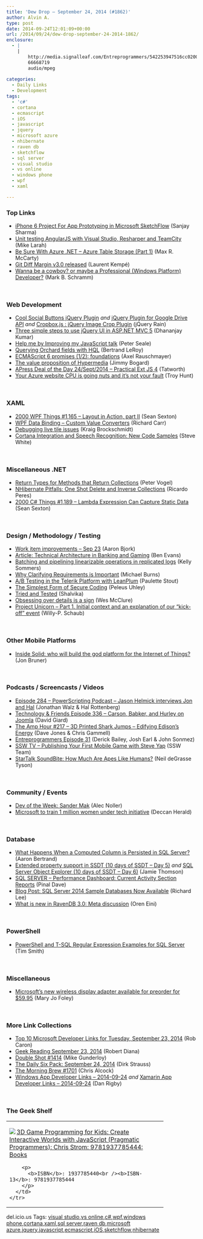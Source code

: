 ```yaml
---
title: 'Dew Drop – September 24, 2014 (#1862)'
author: Alvin A.
type: post
date: 2014-09-24T12:01:09+00:00
url: /2014/09/24/dew-drop-september-24-2014-1862/
enclosure:
  - |
    |
        http://media.signalleaf.com/Entreprogrammers/542253947516cc0200077b93/rss/The-EntreProgrammers-Episode-31-Nice-Nice-.mp3
        66668719
        audio/mpeg
        
categories:
  - Daily Links
  - Development
tags:
  - 'c#'
  - cortana
  - ecmascript
  - iOS
  - javascript
  - jquery
  - microsoft azure
  - nhibernate
  - raven db
  - sketchflow
  - sql server
  - visual studio
  - vs online
  - windows phone
  - wpf
  - xaml

---
```

### <a name="top"></a>Top Links

  * <a href="http://sharpsnippets.wordpress.com/2014/09/24/iphone-6-project-for-app-prototyping-in-microsoft-sketchflow/" target="_blank">iPhone 6 Project For App Prototyping in Microsoft SketchFlow</a> (Sanjay Sharma)
  * <a href="http://blogs.endjin.com/2014/09/unit-testing-angularjs-with-visual-studio-resharper-and-teamcity/" target="_blank">Unit testing AngularJS with Visual Studio, Resharper and TeamCity</a> (Mike Larah)
  * <a href="http://lockmedown.com/be-sure-azure-net-azure-table-storage-part-1/" target="_blank">Be Sure With Azure .NET – Azure Table Storage (Part 1)</a> (Max R. McCarty)
  * <a href="http://www.laurentkempe.com/post/Git-Diff-Margin-v30-released.aspx" target="_blank">Git Diff Margin v3.0 released</a> (Laurent Kempé)
  * <a href="http://feedproxy.google.com/~r/CanDevs/~3/_HeJjkhYzEg/wanna-be-a-cowboy-or-maybe-a-professional-windows-platform-developer.aspx" target="_blank">Wanna be a cowboy? or maybe a Professional (Windows Platform) Developer?</a> (Mark B. Schramm)

&nbsp;

### <a name="web"></a>Web Development

  * <a href="http://feedproxy.google.com/~r/Jqueryrain/~3/_1K2QcxtU9E/" target="_blank">Cool Social Buttons jQuery Plugin</a>&nbsp;_and_ <a href="http://feedproxy.google.com/~r/Jqueryrain/~3/-xkhXFQ-zVc/" target="_blank">jQuery Plugin for Google Drive API</a> _and_ <a href="http://feedproxy.google.com/~r/Jqueryrain/~3/pUYMRw3G4bg/" target="_blank">Cropbox.js : jQuery Image Crop Plugin</a> (jQuery Rain)
  * <a href="http://debugmode.net/2014/09/23/three-simple-steps-to-use-jquery-ui-in-asp-net-mvc-5/" target="_blank">Three simple steps to use jQuery UI in ASP.NET MVC 5</a> (Dhananjay Kumar)
  * <a href="http://www.pseale.com/blog/2014/09/24/HelpMeByImprovingMyJavaScriptTalk.aspx" target="_blank">Help me by Improving my JavaScript talk</a> (Peter Seale)
  * <a href="http://weblogs.asp.net:80/bleroy/querying-orchard-fields-with-hql" target="_blank">Querying Orchard fields with HQL</a> (Bertrand LeRoy)
  * <a href="http://feedproxy.google.com/~r/2ality/~3/CyP4gD5xOKw/es6-promises-foundations.html" target="_blank">ECMAScript 6 promises (1/2): foundations</a> (Axel Rauschmayer)
  * <a href="http://feedproxy.google.com/~r/LosTechies/~3/KUufvKfx6xg/" target="_blank">The value proposition of Hypermedia</a> (Jimmy Bogard)
  * <a href="http://feedproxy.google.com/~r/geekswithblogs/~3/1R9ou6rw_sU/apress-deal-of-the-day-24sept2014---practical-ext-js.aspx" target="_blank">APress Deal of the Day 24/Sept/2014 &#8211; Practical Ext JS 4</a> (Tatworth)
  * <a href="http://feedproxy.google.com/~r/TroyHunt/~3/W9d-_04oq0s/your-azure-website-cpu-is-going-nuts.html" target="_blank">Your Azure website CPU is going nuts and it’s not your fault</a> (Troy Hunt)

&nbsp;

### <a name="silverlight"></a>XAML

  * <a href="http://wpf.2000things.com/2014/09/24/1165-layout-in-action-part-ii/" target="_blank">2000 WPF Things #1,165 – Layout in Action, part II</a> (Sean Sexton)
  * <a href="http://feedproxy.google.com/~r/BlackwaspLatestAdditions/~3/3PR6PqRkL3w/RSSLanding.aspx" target="_blank">WPF Data Binding &#8211; Custom Value Converters</a> (Richard Carr)
  * <a href="http://www.kraigbrockschmidt.com/2014/09/23/debugging-live-tile-issues/" target="_blank">Debugging live tile issues</a> (Kraig Brockschmidt)
  * <a href="http://blogs.windows.com/buildingapps/2014/09/23/cortana-integration-and-speech-recognition-new-code-samples/" target="_blank">Cortana Integration and Speech Recognition: New Code Samples</a> (Steve White)

&nbsp;

### <a name="dotnet"></a>Miscellaneous .NET

  * <a href="http://visualstudiomagazine.com/blogs/tool-tracker/2014/09/return-types-for-methods-that-return-collections.aspx" target="_blank">Return Types for Methods that Return Collections</a> (Peter Vogel)
  * <a href="http://weblogs.asp.net:80/ricardoperes/nhibernate-pitfalls-one-shot-delete-and-inverse-collections" target="_blank">NHibernate Pitfalls: One Shot Delete and Inverse Collections</a> (Ricardo Peres)
  * <a href="http://csharp.2000things.com/2014/09/24/1189-lambda-expression-can-capture-static-data/" target="_blank">2000 C# Things #1,189 – Lambda Expression Can Capture Static Data</a> (Sean Sexton)

&nbsp;

### <a name="design"></a>Design / Methodology / Testing

  * <a href="http://www.visualstudio.com/en-us/news/2014-sep-23-vso" target="_blank">Work item improvements &#8211; Sep 23</a> (Aaron Bjork)
  * <a href="http://www.infoq.com/articles/banking-vs-gaming?utm_campaign=infoq_content&utm_source=infoq&utm_medium=feed&utm_term=global" target="_blank">Article: Technical Architecture in Banking and Gaming</a> (Ben Evans)
  * <a href="http://feedproxy.google.com/~r/kellabyte/~3/KYZafi6ZJcs/" target="_blank">Batching and pipelining linearizable operations in replicated logs</a> (Kelly Sommers)
  * <a href="http://scrumblogmillionaire.com/2014/09/24/why-clarifying-requirements-is-important/" target="_blank">Why Clarifying Requirements is Important</a> (Michael Burns)
  * <a href="http://feedproxy.google.com/~r/Telerik/~3/HVtAW1vkGUk/a-b-testing-in-the-telerik-platform-with-leanplum" target="_blank">A/B Testing in the Telerik Platform with LeanPlum</a> (Paulette Stout)
  * <a href="http://blogs.adobe.com/security/2014/09/the-simplest-form-of-secure-coding.html" target="_blank">The Simplest Form of Secure Coding</a> (Peleus Uhley)
  * <a href="http://blogs.quovantis.com/shalvika/2014/09/tried-and-tested/" target="_blank">Tried and Tested</a> (Shalvika)
  * <a href="http://www.wesmcclure.com/obsessing-over-details-is-a-sign/" target="_blank">Obsessing over details is a sign</a> (Wes McClure)
  * <a href="http://blogs.msdn.com/b/willy-peter_schaub/archive/2014/09/23/project-unicorn-part-1-initial-context-and-what-an-explanation-on-our-kick-off-event.aspx" target="_blank">Project Unicorn – Part 1. Initial context and an explanation of our “kick-off” event</a> (Willy-P. Schaub)

&nbsp;

### <a name="mobile"></a>Other Mobile Platforms

  * <a href="http://feedproxy.google.com/~r/oreilly/news/~3/E1u_DlCswvo/inside-solid-who-will-build-the-god-platform-for-the-internet-of-things.html" target="_blank">Inside Solid: who will build the god platform for the Internet of Things?</a> (Jon Bruner)

&nbsp;

### <a name="podcasts"></a>Podcasts / Screencasts / Videos

  * <a href="http://feedproxy.google.com/~r/Powerscripting/~3/Y-egDRRsYls/episode-284-powerscripting-podcast-jason-helmick-interviews-jon-and-hal" target="_blank">Episode 284 &#8211; PowerScripting Podcast &#8211; Jason Helmick interviews Jon and Hal</a> (Jonathan Walz & Hal Rottenberg)
  * <a href="http://technologyandfriends.com/SubText/archive/2014/09/22/tf336.aspx" target="_blank">Technology & Friends Episode 336 &#8211; Carson, Babker, and Hurley on Joomla</a> (David Giard)
  * <a href="http://feedproxy.google.com/~r/TheAmpHour/~3/ejmwMr__XdM/" target="_blank">The Amp Hour #217 – 3D Printed Shark Jumps – Edifying Edison’s Energy</a> (Dave Jones & Chris Gammell)
  * <a href="http://media.signalleaf.com/Entreprogrammers/542253947516cc0200077b93/rss/The-EntreProgrammers-Episode-31-Nice-Nice-.mp3" target="_blank">Entreprogrammers Episode 31</a> (Derick Bailey, Josh Earl & John Sonmez)
  * <a href="http://tv.ssw.com/5626/publishing-first-mobile-game-steve-yap" target="_blank">SSW TV &#8211; Publishing Your First Mobile Game with Steve Yap</a> (SSW Team)
  * <a href="https://soundcloud.com/startalk/startalk-soundbite-how-alike-are-we-to-apes" target="_blank">StarTalk SoundBite: How Much Are Apes Like Humans?</a> (Neil deGrasse Tyson)

&nbsp;

### <a name="events"></a>Community / Events

  * <a href="http://feeds.dzone.com/~r/zones/dotnet/~3/WCcCcSWCSq8/dev-week-sander-mak" target="_blank">Dev of the Week: Sander Mak</a> (Alec Noller)
  * <a href="http://m.deccanherald.com/content/432524/microsoft-train-1-mn-women.html/" target="_blank">Microsoft to train 1 million women under tech initiative</a> (Deccan Herald)

&nbsp;

### <a name="sql"></a>Database

  * <a href="http://feedproxy.google.com/~r/MSSQLTips-LatestSqlServerTips/~3/ytU1ryE2eao/tip.asp" target="_blank">What Happens When a Computed Column is Persisted in SQL Server?</a> (Aaron Bertrand)
  * <a href="http://feedproxy.google.com/~r/jamiet/~3/Fs_my6O6CLw/extended-property-support-in-ssdt-10-days-of-ssdt-day-5.aspx" target="_blank">Extended property support in SSDT (10 days of SSDT – Day 5)</a> _and_ <a href="http://feedproxy.google.com/~r/jamiet/~3/zVlNqZuqlK0/sql-server-object-explorer-10-days-of-ssdt-day-6.aspx" target="_blank">SQL Server Object Explorer (10 days of SSDT &#8211; Day 6)</a> (Jamie Thomson)
  * <a href="http://blog.sqlauthority.com/2014/09/24/sql-server-performance-dashboard-current-activity-section-reports/" target="_blank">SQL SERVER – Performance Dashboard: Current Activity Section Reports</a> (Pinal Dave)
  * <a href="http://www.toadworld.com/platforms/sql-server/b/weblog/archive/2014/09/24/sql-server-2014-sample-databases-now-available.aspx" target="_blank">Blog Post: SQL Server 2014 Sample Databases Now Available</a> (Richard Lee)
  * <a href="http://feedproxy.google.com/~r/AyendeRahien/~3/igUuRAwOs3s/what-is-new-in-ravendb-3-0-meta-discussion" target="_blank">What is new in RavenDB 3.0: Meta discussion</a> (Oren Eini)

&nbsp;

### <a name="ps"></a>PowerShell

  * <a href="http://feedproxy.google.com/~r/MSSQLTips-LatestSqlServerTips/~3/b7JyoXyArZQ/tip.asp" target="_blank">PowerShell and T-SQL Regular Expression Examples for SQL Server</a> (Tim Smith)

&nbsp;

### <a name="misc"></a>Miscellaneous

  * <a href="http://www.zdnet.com/microsofts-new-wireless-display-adapter-available-for-preorder-for-59-95-7000033968/#ftag=RSS0966a21" target="_blank">Microsoft&#8217;s new wireless display adapter available for preorder for $59.95</a> (Mary Jo Foley)

&nbsp;

### <a name="links"></a>More Link Collections

  * <a href="http://blogs.msdn.com/b/robcaron/archive/2014/09/23/top-10-microsoft-developer-links-for-tuesday-september-23-2014.aspx" target="_blank">Top 10 Microsoft Developer Links for Tuesday, September 23, 2014</a> (Rob Caron)
  * <a href="http://feeds.regulargeek.com/~r/RegularGeek/~3/f6Ha7_epFpI/" target="_blank">Geek Reading September 23, 2014</a> (Robert Diana)
  * <a href="http://afreshcup.com/home/2014/9/23/double-shot-1414.html" target="_blank">Double Shot #1414</a> (Mike Gunderloy)
  * <a href="http://www.dirkstrauss.com/the-daily-six-pack/visual-studio-debugging" target="_blank">The Daily Six Pack: September 24, 2014</a> (Dirk Strauss)
  * <a href="http://feedproxy.google.com/~r/ReflectivePerspective/~3/p9mBBDQLZLs/" target="_blank">The Morning Brew #1701</a> (Chris Alcock)
  * <a href="http://windowsappdev.com/2014/09/windows-app-developer-links-2014-09-24/" target="_blank">Windows App Developer Links &#8211; 2014-09-24</a> _and_ <a href="http://xamarinappdev.com/2014/09/xamarin-app-developer-links-2014-09-24/" target="_blank">Xamarin App Developer Links &#8211; 2014-09-24</a> (Dan Rigby)

&nbsp;

### <a name="shelf"></a>The Geek Shelf

<div id="scid:7dc1bd33-94bd-46fd-a20b-0131235bcd47:e3cedc52-ca98-4bb6-bd8d-8c39fff8cc6d" class="wlWriterEditableSmartContent" style="float: none; padding-bottom: 0px; padding-top: 0px; padding-left: 0px; margin: 0px; display: inline; padding-right: 0px">
  <table cellspacing="0" cellpadding="2" width="400" border="0" unselectable="on">
    <tr>
      <td valign="top" width="400">
        <p>
          <a title="3D Game Programming for Kids: Create Interactive Worlds with JavaScript (Pragmatic Programmers): Chris Strom: 9781937785444: Books" href="http://www.amazon.com/exec/obidos/ASIN/1937785440/alvinashcraft-20"><img data-recalc-dims="1" decoding="async" src="https://i0.wp.com/images.amazon.com/images/P/1937785440.01.MZZZZZZZ.jpg?w=660" border="0" align="left" style="float:left" />3D Game Programming for Kids: Create Interactive Worlds with JavaScript (Pragmatic Programmers): Chris Strom: 9781937785444: Books</a>
        </p>
        
        <p>
          <b>ISBN</b>: 1937785440<br /><b>ISBN-13</b>: 9781937785444
        </p>
      </td>
    </tr>
  </table>
</div>

<div id="scid:0767317B-992E-4b12-91E0-4F059A8CECA8:9d60a485-6b2a-4b78-9ebc-0b8d96953fe3" class="wlWriterEditableSmartContent" style="float: none; padding-bottom: 0px; padding-top: 0px; padding-left: 0px; margin: 0px; display: inline; padding-right: 0px">
  del.icio.us Tags: <a href="http://del.icio.us/popular/visual+studio" rel="tag">visual studio</a>,<a href="http://del.icio.us/popular/vs+online" rel="tag">vs online</a>,<a href="http://del.icio.us/popular/c%23" rel="tag">c#</a>,<a href="http://del.icio.us/popular/wpf" rel="tag">wpf</a>,<a href="http://del.icio.us/popular/windows+phone" rel="tag">windows phone</a>,<a href="http://del.icio.us/popular/cortana" rel="tag">cortana</a>,<a href="http://del.icio.us/popular/xaml" rel="tag">xaml</a>,<a href="http://del.icio.us/popular/sql+server" rel="tag">sql server</a>,<a href="http://del.icio.us/popular/raven+db" rel="tag">raven db</a>,<a href="http://del.icio.us/popular/microsoft+azure" rel="tag">microsoft azure</a>,<a href="http://del.icio.us/popular/jquery" rel="tag">jquery</a>,<a href="http://del.icio.us/popular/javascript" rel="tag">javascript</a>,<a href="http://del.icio.us/popular/ecmascript" rel="tag">ecmascript</a>,<a href="http://del.icio.us/popular/iOS" rel="tag">iOS</a>,<a href="http://del.icio.us/popular/sketchflow" rel="tag">sketchflow</a>,<a href="http://del.icio.us/popular/nhibernate" rel="tag">nhibernate</a>
</div>